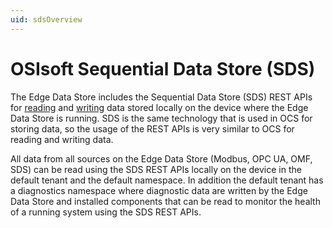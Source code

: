 ```yaml
---
uid: sdsOverview
---
```


# OSIsoft Sequential Data Store (SDS)

The Edge Data Store includes the Sequential Data Store (SDS) REST APIs for [reading](xref:sdsReadingData) and [writing](xref:sdsWritingData) data stored locally on the device where the Edge Data Store is running. SDS is the same technology that is used in OCS for storing data, so the usage of the REST APIs is very similar to OCS for reading and writing data.

All data from all sources on the Edge Data Store (Modbus, OPC UA, OMF, SDS) can be read using the SDS REST APIs locally on the device in the default tenant and the default namespace. In addition the default tenant has a diagnostics namespace where diagnostic data are written by the Edge Data Store and installed components that can be read to monitor the health of a running system using the SDS REST APIs.
